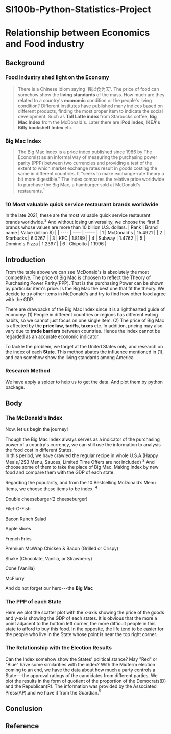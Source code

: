 # SI100b-Python-Statistics-Project

# Relationship between Economics and Food industry
## Background
### Food industry shed light on the Economy
> There is a Chinese idiom saying '民以食为天'. The price of food can somehow show the **living standards** of the mass. How much are they related to a country's **economic** condition or the people's living condition? Different institutes have published many indices based on different products, finding the most proper item to indicate the social development. Such as **Tall Latte index** from Starbucks coffee, **Big Mac Index** from the McDonald's. Later there are **iPod index**, **IKEA's Billy bookshelf Index** etc.

### Big Mac Index
> The Big Mac Index is a price index published since 1986 by The Economist as an informal way of measuring the purchasing power parity (PPP) between two currencies and providing a test of the extent to which market exchange rates result in goods costing the same in different countries. It "seeks to make exchange-rate theory a bit more digestible." The index compares the relative price worldwide to purchase the Big Mac, a hamburger sold at McDonald's restaurants.<sup>1</sup>
### 10 Most valuable quick service restaurant brands worldwide
In the late 2021, these are the most valuable quick service restaurant brands worldwide.<sup>2</sup>
And without losing universality, we choose the first 6 brands whose values are more than 10 billion U.S. dollars. 
| Rank    |       Brand name      | Value  (billion $)  |
|  ----   | ----                  | -----               |
| 1       |     McDonald's        |       15.4921       |
| 2       |        Starbucks      |        6.0267       |
| 3       |        KFC            |        1.8189       |
| 4       |       Subway          |       1.4762        |
| 5       |     Domino's Pizza    |       1.2397        |
| 6       |        Chipolto       |       1.1996        |
    
## Introduction
From the table above we can see McDonald's is absolutely the most competitive. The price of Big Mac is choosen to reflect the Theory of Purchasing Power Parity(PPP). That is the purchasing Power can be shown by particular item's price. Is the Big Mac the best one that fit the theory. We decide to try other items in McDonald's and try to find how other food agree with the GDP.

There are drawbacks of the Big Mac Index since it is a lighthearted guide of economy:
(1) People in different countries or regions has different eating habits, so we cannot just focus on one single item.
(2) The price of Big Mac is affected by the **price law**, **tariffs**, **taxes** etc. In addition, pricing may also vary due to **trade barriers** between countries. Hence the index cannot be regarded as an accurate economic indicator.

To tackle the problem, we target at the United States only, and research on the index of each **State**. This method abates the influence mentioned in (1), and can somehow show the living standards among America. 

### Research Method
We have apply a spider to help us to get the data. And plot them by python package.


## Body
### The McDonald's Index
Now, let us begin the journey! 
 
Though the Big Mac Index always serves as a indicator of the purchasing power of a country's currency, we can still use the information to analysis the food cost in different States.  
In this period, we have crawled the regular recipe in whole U.S.A.(Happy Meals,$1$2$3 Menu, Sauces, Limited Time Offers are not included) <sup>3</sup>
And choose some of them to take the place of Big Mac. Making index by new food and compare them with the GDP of each state.

Regarding the popularity, and from the 10 Bestselling McDonald’s Menu Items, we choose these items to be index. <sup>4</sup>

Double cheeseburger(2 cheeseburger)

Filet-O-Fish

Bacon Ranch Salad

Apple slices

French Fries

Premium McWrap Chicken & Bacon (Grilled or Crispy)

Shake (Chocolate, Vanilla, or Strawberry)

Cone (Vanilla)

McFlurry

And do not forget our hero---the **Big Mac**
### The PPP of each State

Here we plot the scatter plot with the x-axis showing the price of the goods and y-axis showing the GDP of each states. It is obvious that the more a point adjacent to the bottom left corner, the more difficult people in this state to afford to buy this food. In the opposite, the life tend to be easier for the people who live in the State whose point is near the top right corner.

### The Relationship with the Election Results

Can the Index somehow show the States' political stance? May "Red" or "Blue" have some similarities with the index? With the Midterm election coming to an end, we have the data about how much a party controls a State---the approval ratings of the candidates from different parties. We plot the results in the form of quotient of the proportion of the Democrats(D) and the Republican(R). The information was provided by the Associated Press(AP).and we have it from the Guardian.<sup>5</sup>  

## Conclusion 


## Reference 

[1]: <https://en.wikipedia.org/wiki/Big_Mac_Index>

[2]: <https://www.statista.com/statistics/273057/value-of-the-most-valuable-fast-food-brands-worldwide/>

[3]: <https://www.fastfoodmenuprices.com/mcdonalds-prices/>

[4]: <https://www.rd.com/list/bestselling-mcdonalds-menu-items/>

[5]: <https://www.theguardian.com/us-news/ng-interactive/2022/nov/15/house-election-results-2022-live-senate-us-midterm-state-map-latest-winners-congress>
